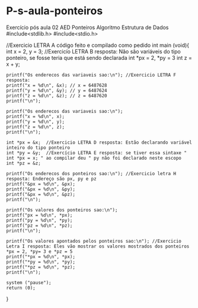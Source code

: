 # P-s-aula-ponteiros
Exercício pós aula 02 AED Ponteiros 
Algoritmo Estrutura de Dados
 #include<stdlib.h>
#include<stdio.h>

//Exercicio LETRA A código feito e compilado como pedido
int main (void){
	int x = 2, y = 3;  //Exercicío LETRA B resposta: Não são variáveis do tipo ponteiro, se fosse teria que está sendo declarada int *px = 2, *py = 3
	int z = x + y;
	
	printf("Os enderecos das variaveis sao:\n"); //Exercicio LETRA F resposta: 
	printf("x = %d\n", &x);	// x = 6487628
	printf("y = %d\n", &y); // y = 6487624
	printf("z = %d\n", &z); // z = 6487620
	printf("\n");
	
	printf("Os enderecos das variaveis sao:\n");
	printf("x = %d\n", x);	
	printf("y = %d\n", y);
	printf("z = %d\n", z);
	printf("\n");
	
	int *px = &x;  //Exercicio LETRA D resposta: Estão declarando variável inteiro do tipo ponteiro 
	int *py = &y;  //Exercício LETRA E resposta: se tiver essa sintaxe " int *px = x; " ao compilar deu " py não foi declarado neste escopo 
	int *pz = &z;
	
	printf("Os enderecos dos ponteiros sao:\n"); //Exercicio letra H resposta: Endereço são px, py e pz
	printf("&px = %d\n", &px); 
	printf("&px = %d\n", &py);
	printf("&px = %d\n", &pz);	
	printf("\n");
	
	printf("Os valores dos ponteiros sao:\n");
	printf("px = %d\n", *px);
	printf("py = %d\n", *py);
	printf("pz = %d\n", *pz);
	printf("\n");
	
	printf("Os valores apontados pelos ponteiros sao:\n"); //Exercicio Letra I resposta: Eles vão mostrar os valores mostrados dos ponteiros *px = 2, *py= 3 e *pz = 5 
	printf("*px = %d\n", *px);
	printf("*py = %d\n", *py);
	printf("*pz = %d\n", *pz);
	printf("\n");
	
	system ("pause");
	return (0);
	
	
}
